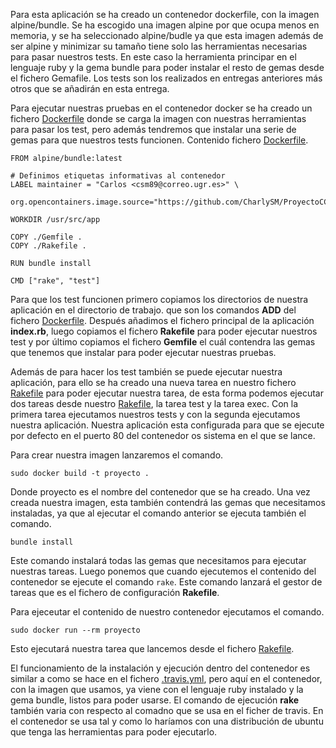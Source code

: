 Para esta aplicación se ha creado un contenedor dockerfile, con la imagen alpine/bundle. Se ha escogido una imagen alpine por que ocupa menos en memoria, y se ha seleccionado alpine/budle ya que esta imagen además de ser alpine y minimizar su tamaño tiene solo las herramientas necesarias para pasar nuestros tests. En este caso la herramienta principar en el lenguaje ruby y la gema bundle para poder instalar el resto de gemas desde el fichero Gemafile. Los tests son los realizados en entregas anteriores más otros que se añadirán en esta entrega.

Para ejecutar nuestras pruebas en el contenedor docker se ha creado un fichero [Dockerfile](https://github.com/CharlySM/ProyectoCC/blob/master/Dockerfile) donde se carga la imagen con nuestras herramientas para pasar los test, pero además tendremos que instalar una serie de gemas para que nuestros tests funcionen. Contenido fichero [Dockerfile](https://github.com/CharlySM/ProyectoCC/blob/master/Dockerfile).

```
FROM alpine/bundle:latest

# Definimos etiquetas informativas al contenedor
LABEL maintainer = "Carlos <csm89@correo.ugr.es>" \
    org.opencontainers.image.source="https://github.com/CharlySM/ProyectoCC"

WORKDIR /usr/src/app

COPY ./Gemfile .
COPY ./Rakefile .

RUN bundle install

CMD ["rake", "test"]
```

Para que los test funcionen primero copiamos los directorios de nuestra aplicación en el directorio de trabajo. que son los comandos **ADD** del fichero [Dockerfile](https://github.com/CharlySM/ProyectoCC/blob/master/Dockerfile). Después añadimos el fichero principal de la aplicación **index.rb**, luego copiamos el fichero **Rakefile** para poder ejecutar nuestros test y por último copiamos el fichero **Gemfile** el cuál contendra las gemas que tenemos que instalar para poder ejecutar nuestras pruebas.

Además de para hacer los test también se puede ejecutar nuestra aplicación, para ello se ha creado una nueva tarea en nuestro fichero [Rakefile](https://github.com/CharlySM/ProyectoCC/blob/master/Rakefile) para poder ejecutar nuestra tarea, de esta forma podemos ejecutar dos tareas desde nuestro [Rakefile](https://github.com/CharlySM/ProyectoCC/blob/master/Rakefile), la tarea test y la tarea exec. Con la primera tarea ejecutamos nuestros tests y con la segunda ejecutamos nuestra aplicación. Nuestra aplicación esta configurada para que se ejecute por defecto en el puerto 80 del contenedor os sistema en el que se lance.

Para crear nuestra imagen lanzaremos el comando.

```
sudo docker build -t proyecto .
```

Donde proyecto es el nombre del contenedor que se ha creado.
Una vez creada nuestra imagen, esta también contendrá las gemas que necesitamos instaladas, ya que al ejecutar el comando anterior se ejecuta también el comando.

```
bundle install
```

Este comando instalará todas las gemas que necesitamos para ejecutar nuestras tareas. Luego ponemos que cuando ejecutemos el contenido del contenedor se ejecute el comando ```rake```. Este comando lanzará el gestor de tareas que es el fichero de configuración **Rakefile**.

Para ejeceutar el contenido de nuestro contenedor ejecutamos el comando.

```
sudo docker run --rm proyecto
```

Esto ejecutará nuestra tarea que lancemos desde el fichero [Rakefile](https://github.com/CharlySM/ProyectoCC/blob/master/Rakefile).

El funcionamiento de la instalación y ejecución dentro del contenedor es similar a como se hace en el fichero [.travis.yml](https://github.com/CharlySM/ProyectoCC/blob/master/.travis.yml), pero aquí en el contenedor, con la imagen que usamos, ya viene con el lenguaje ruby instalado y la gema bundle, listos para poder usarse. El comando de ejecución **rake** también varia con respecto al comadno que se usa en el ficher de travis. En el contenedor se usa tal y como lo haríamos con una distribución de ubuntu que tenga las herramientas para poder ejecutarlo.
